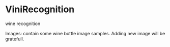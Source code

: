 ViniRecognition
===============

wine recognition

Images: contain some wine bottle image samples. Adding new image will be gratefull.
